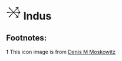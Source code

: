 # <img src="indus.png" width="40" height="40" /> Indus



Footnotes:
----------
<b id="f1">1</b> This icon image is from [Denis M Moskowitz](https://www.suberic.net/~dmm/astro/constellations.html)
